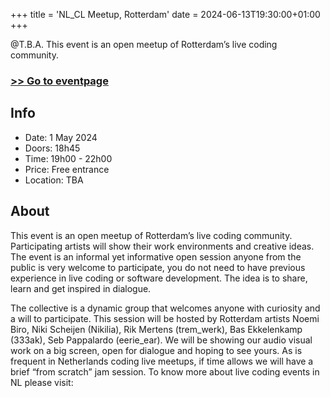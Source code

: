 +++
title = 'NL_CL Meetup, Rotterdam'
date = 2024-06-13T19:30:00+01:00
+++

<!--summary-->

@T.B.A. This event is an open meetup of Rotterdam’s live coding community.

<!--more-->

### [>> Go to eventpage]()

## Info

- Date: 1 May 2024
- Doors: 18h45
- Time: 19h00 - 22h00
- Price: Free entrance
- Location: TBA

## About

This event is an open meetup of Rotterdam’s live coding community. Participating artists will show their work environments and creative ideas. The event is an informal yet informative open session anyone from the public is very welcome to participate, you do not need to have previous experience in live coding or software development. The idea is to share, learn and get inspired in dialogue.

The collective is a dynamic group that welcomes anyone with curiosity and a will to participate. This session will be hosted by Rotterdam artists Noemi Biro, Niki Scheijen (Nikilia), Rik Mertens (trem_werk), Bas Ekkelenkamp (333ak), Seb Pappalardo (eerie_ear). We will be showing our audio visual work on a big screen, open for dialogue and hoping to see yours. As is frequent in Netherlands coding live meetups, if time allows we will have a brief “from scratch” jam session. To know more about live coding events in NL please visit: